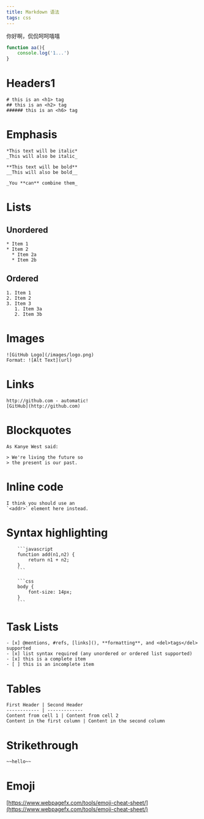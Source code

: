 ```yaml
---
title: Markdown 语法
tags: css
---
```



你好啊，侃侃呵<!--more-->呵嘻嘻

```javascript
function aa(){
    console.log('1...')
}
```

# Headers1
```
# this is an <h1> tag
## this is an <h2> tag
###### this is an <h6> tag
```

# Emphasis
```
*This text will be italic*
_This will also be italic_

**This text will be bold**
__This will also be bold__

_You **can** combine them_
```

# Lists

## Unordered
```
* Item 1
* Item 2
  * Item 2a
  * Item 2b
```

## Ordered
```
1. Item 1
2. Item 2
3. Item 3
   1. Item 3a
   2. Item 3b
```

# Images
```
![GitHub Logo](/images/logo.png)
Format: ![Alt Text](url)
```

# Links
```
http://github.com - automatic!
[GitHub](http://github.com)
```

# Blockquotes
```
As Kanye West said:

> We're living the future so
> the present is our past.
```

# Inline code
```
I think you should use an
`<addr>` element here instead.
```

# Syntax highlighting

```
    ```javascript
    function add(n1,n2) {
        return n1 + n2;
    }
    ```

    ```css
    body {
        font-size: 14px;
    }
    ```

```

# Task Lists
```
- [x] @mentions, #refs, [links](), **formatting**, and <del>tags</del> supported
- [x] list syntax required (any unordered or ordered list supported)
- [x] this is a complete item
- [ ] this is an incomplete item
```

# Tables
```
First Header | Second Header
------------ | -------------
Content from cell 1 | Content from cell 2
Content in the first column | Content in the second column
```

# Strikethrough
```
~~hello~~
```

# Emoji
[https://www.webpagefx.com/tools/emoji-cheat-sheet/](https://www.webpagefx.com/tools/emoji-cheat-sheet/)